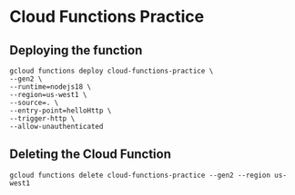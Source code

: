 # Cloud Functions Practice


## Deploying the function

```
gcloud functions deploy cloud-functions-practice \
--gen2 \
--runtime=nodejs18 \
--region=us-west1 \
--source=. \
--entry-point=helloHttp \
--trigger-http \
--allow-unauthenticated
```

## Deleting the Cloud Function

```
gcloud functions delete cloud-functions-practice --gen2 --region us-west1
```
